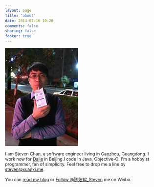 ```yaml
---
layout: page
title: "about"
date: 2014-07-16 10:20
comments: false
sharing: false
footer: true
---
```

![about_me](/images/about_me.jpg)

I am Steven Chan, a software engineer living in Gaozhou, Guangdong. I work now for [Dajie](http://www.dajie.com/) in Beijing.I code in Java, Objective-C. I'm a hobbyist programmer, fan of simplicity. Feel free to drop me a line by <steven@xuanxi.me>.

You can [read my blog](http://blog.xuanxi.me/) or [Follow @陈炫熙_Steven](http://weibo.com/u/3761632162) me on Weibo.